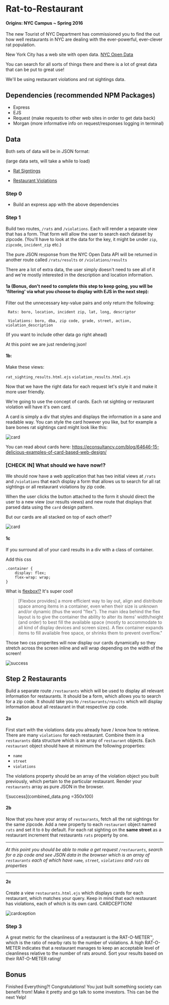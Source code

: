 # Rat-to-Restaurant

#### Origins: NYC Campus ~ Spring 2016

 The new Tourist of NYC Department has commissioned you to find the out how well restaurants in NYC are dealing with the ever-powerful, ever-clever rat population.

 New York City has a web site with open data. [NYC Open Data](https://opendata.cityofnewyork.us/)

 You can search for all sorts of things there and there is a lot of great data that can be put to great use!

 We'll be using restaurant violations and rat sightings data.

## Dependencies (recommended NPM Packages)
- Express
- EJS
- Request (make requests to other web sites in order to get data back)
- Morgan (more informative info on request/responses logging in terminal)

## Data

Both sets of data will be in JSON format:

(large data sets, will take a while to load)

- [Rat Signtings](https://data.cityofnewyork.us/resource/3q43-55fe.json)

- [Restaurant Violations](https://data.cityofnewyork.us/resource/9w7m-hzhe.json)

### Step 0
- Build an express app with the above dependencies

### Step 1
 Build two routes, `/rats` and `/violations`. Each will render a separate view that has a form. That form will allow the user to search each dataset by zipcode. (You'll have to look at the data for the key, it might be under `zip`, `zipcode`, `incident_zip` etc.)

 The pure JSON response from the NYC Open Data API will be returned in another route called `/rats/results` or `/violations/results`

 There are a lot of extra data, the user simply doesn't need to see all of it and we're mostly interested in the description and location information.


 #### 1a (Bonus, don't need to complete this step to keep going, you will be 'filtering' via what you choose to display with EJS in the next step):

 Filter out the unnecessary key-value pairs and only return the following:

     Rats: boro, location, incident zip, lat, long, descriptor

     Violations: boro, dba, zip code, grade, street, action, violation_description

 (If you want to include other data go right ahead)

 At this point we are just rendering json!


 #### 1b:
 Make these views:

 `rat_sighting_results.html.ejs`
 `violation_results.html.ejs`

 Now that we have the right data for each request let's style it and make it more user friendly.

 We're going to use the concept of cards. Each rat sighting or restaurant violation will have it's own card.

 A card is simply a div that styles and displays the information in a sane and readable way. You can style the card however you like, but for example a bare bones rat sightings card might look like this:

 ![card](card.png)

 You can read about cards here:
 https://econsultancy.com/blog/64646-15-delicious-examples-of-card-based-web-design/

 ### [CHECK IN] What should we have now!?

 We should now have a web application that has two initial views at `/rats` and `/violations` that each display a form that allows us to search for all rat sightings or all restaurant violations by zip code.

 When the user clicks the button attached to the form it should direct the user to a new view (our results views) and new route that displays that parsed data using the `card` design pattern.

 But our cards are all stacked on top of each other!?

 ![card](card_results.png)

 #### 1c

 If you surround all of your card results in a div with a class of container.

 Add this css

 	.container {
 	    display: flex;
     	flex-wrap: wrap;
 	}

 What is [flexbox!?](https://css-tricks.com/snippets/css/a-guide-to-flexbox/) It's super cool!

 >[Flexbox provides] a more efficient way to lay out, align and distribute space among items in a container, even when their size is unknown and/or dynamic (thus the word "flex"). The main idea behind the flex layout is to give the container the ability to alter its items' width/height (and order) to best fill the available space (mostly to accommodate to all kind of display devices and screen sizes). A flex container expands items to fill available free space, or shrinks them to prevent overflow."

 Those two css properites will now display our cards dynamically so they stretch across the screen inline and will wrap depending on the width of the screen!

 ![success](success.gif)


 ## Step 2 Restaurants

 Build a separate route `/restaurants` which will be used to display all relevant information for restaurants. It should be a form, which allows you to search for a zip code. It should take you to `/restaurants/results` which will display information about all restaurant in that respective zip code.

 #### 2a

 First start with the violations data you already have / know how to retrieve. There are many `violations` for each restaurant. Combine them in a `restaurants` data structure which is an array of `restaurant` objects. Each `restaurant` object should have at minimum the following properties:

 - `name`
 - `street`
 - `violations`

 The violations property should be an array of the violation object you built previously, which pertain to the particular restaurant. Render your `restaurants` array as pure JSON in the browser.

 ![success](combined_data.png =350x100)


 #### 2b

 Now that you have your array of `restaurants`, fetch all the rat sightings for the same zipcode. Add a new property to each `restaurant` object named `rats` and set it to `0` by default. For each rat sighting on the **same street** as a restaurant increment that restaurants `rats` property by one.

 ---

 *At this point you should be able to make a get request `/restaurants`, search for a zip code and see JSON data in the browser which is an array of `restaurants` each of which have `name`, `street`, `violations` and `rats` as properties*

 ---

 #### 2c

 Create a view `restaurants.html.ejs` which displays cards for each restaurant, which matches your query. Keep in mind that each restaurant has violations, each of which is its own card. CARDCEPTION!

 ![cardception](cardception.jpg)


 ### Step 3

 A great metric for the cleanliness of a restaurant is the RAT-O-METER™, which is the ratio of nearby rats to the number of violations. A high RAT-O-METER indicates that a restaurant manages to keep an acceptable level of cleanliness relative to the number of rats around. Sort your results based on their RAT-O-METER rating!

 ## Bonus

 Finished Everything?! Congratulations! You just built something society can benefit from! Make it pretty and go talk to some investors. This can be the next Yelp!

